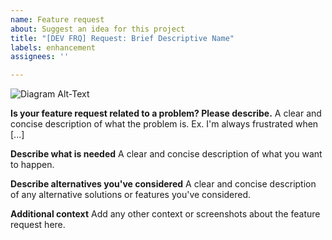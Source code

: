 ```yaml
---
name: Feature request
about: Suggest an idea for this project
title: "[DEV FRQ] Request: Brief Descriptive Name"
labels: enhancement
assignees: ''

---
```


<!--- Please ensure your request retains "[DEV FRQ] Request:" in it's title.  --->

<!--- All developers suggesting a feature must include a diagram of how this system will integrate --->
![Diagram Alt-Text]()

**Is your feature request related to a problem? Please describe.**
A clear and concise description of what the problem is. Ex. I'm always frustrated when [...]

**Describe what is needed**
A clear and concise description of what you want to happen.

**Describe alternatives you've considered**
A clear and concise description of any alternative solutions or features you've considered.

**Additional context**
Add any other context or screenshots about the feature request here.
